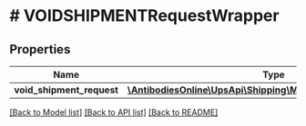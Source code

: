 # # VOIDSHIPMENTRequestWrapper

## Properties

Name | Type | Description | Notes
------------ | ------------- | ------------- | -------------
**void_shipment_request** | [**\AntibodiesOnline\UpsApi\Shipping\Model\VoidShipmentRequest**](VoidShipmentRequest.md) |  |

[[Back to Model list]](../../README.md#models) [[Back to API list]](../../README.md#endpoints) [[Back to README]](../../README.md)
